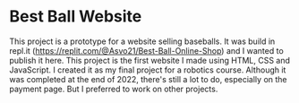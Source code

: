 # Best Ball Website
This project is a prototype for a website selling baseballs.
It was build in repl.it (https://replit.com/@Asvo21/Best-Ball-Online-Shop) and I wanted to publish it here.
This project is the first website I made using HTML, CSS and JavaScript. I created it as my final project for a robotics course. Although it was completed at the end of 2022, there's still a lot to do, especially on the payment page. But I preferred to work on other projects.
